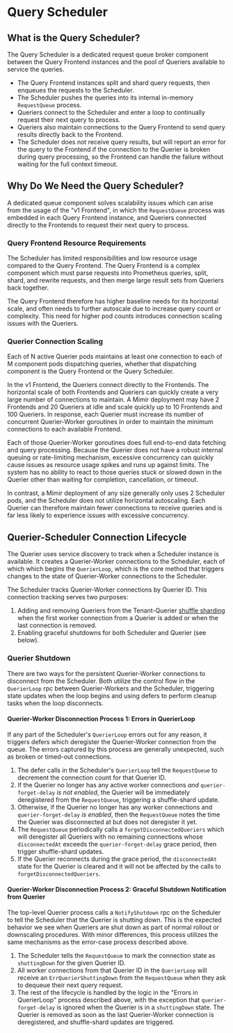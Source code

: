 # Query Scheduler

## What is the Query Scheduler?

The Query Scheduler is a dedicated request queue broker component between the Query Frontend instances
and the pool of Queriers available to service the queries.

- The Query Frontend instances split and shard query requests, then enqueues the requests to the Scheduler.
- The Scheduler pushes the queries into its internal in-memory `RequestQueue` process.
- Queriers connect to the Scheduler and enter a loop to continually request their next query to process.
- Queriers also maintain connections to the Query Frontend to send query results directly back to the Frontend.
- The Scheduler does not receive query results, but will report an error for the query
  to the Frontend if the connection to the Querier is broken during query processing,
  so the Frontend can handle the failure without waiting for the full context timeout.

## Why Do We Need the Query Scheduler?

A dedicated queue component solves scalability issues which can arise from the usage of the "v1 Frontend",
in which the `RequestQueue` process was embedded in each Query Frontend instance,
and Queriers connected directly to the Frontends to request their next query to process.

### Query Frontend Resource Requirements

The Scheduler has limited responsibilities and low resource usage compared to the Query Frontend.
The Query Frontend is a complex component which must parse requests into Prometheus queries,
split, shard, and rewrite requests, and then merge large result sets from Queriers back together.

The Query Frontend therefore has higher baseline needs for its horizontal scale,
and often needs to further autoscale due to increase query count or complexity.
This need for higher pod counts introduces connection scaling issues with the Queriers.

### Querier Connection Scaling

Each of N active Querier pods maintains at least one connection to each of M component pods dispatching queries,
whether that dispatching component is the Query Frontend or the Query Scheduler.

In the v1 Frontend, the Queriers connect directly to the Frontends.
The horizontal scale of both Frontends and Queriers can quickly create a very large number of connections to maintain.
A Mimir deployment may have 2 Frontends and 20 Queriers at idle and scale quickly up to 10 Frontends and 100 Queriers.
In response, each Querier must increase its number of concurrent Querier-Worker goroutines
in order to maintain the minimum connections to each available Frontend.

Each of those Querier-Worker goroutines does full end-to-end data fetching and query processing.
Because the Querier does not have a robust internal queuing or rate-limiting mechanism,
excessive concurrency can quickly cause issues as resource usage spikes and runs up against limits.
The system has no ability to react to those queries stuck or slowed down in the Querier
other than waiting for completion, cancellation, or timeout.

In contrast, a Mimir deployment of any size generally only uses 2 Scheduler pods,
and the Scheduler does not utilize horizontal autoscaling.
Each Querier can therefore maintain fewer connections to receive queries
and is far less likely to experience issues with excessive concurrency.

## Querier-Scheduler Connection Lifecycle

The Querier uses service discovery to track when a Scheduler instance is available.
It creates a Querier-Worker connections to the Scheduler, each of which which begins the `QuerierLoop`,
which is the core method that triggers changes to the state of Querier-Worker connections to the Scheduler.

The Scheduler tracks Querier-Worker connections by Querier ID.
This connection tracking serves two purposes:

1. Adding and removing Queriers from the Tenant-Querier [shuffle sharding](https://grafana.com/docs/mimir/latest/configure/configure-shuffle-sharding/#query-frontend-and-query-scheduler-shuffle-sharding)
   when the first worker connection from a Querier is added or when the last connection is removed.
1. Enabling graceful shutdowns for both Scheduler and Querier (see below).

### Querier Shutdown

There are two ways for the persistent Querier-Worker connections to disconnect from the Scheduler.
Both utilize the control flow in the `QuerierLoop` rpc between Querier-Workers and the Scheduler,
triggering state updates when the loop begins and using defers to perform cleanup tasks when the loop disconnects.

#### Querier-Worker Disconnection Process 1: Errors in QuerierLoop

If any part of the Scheduler's `QuerierLoop` errors out for any reason,
it triggers defers which deregister the Querier-Worker connection from the queue.
The errors captured by this process are generally unexpected, such as broken or timed-out connections.

1. The defer calls in the Scheduler's `QuerierLoop` tell the `RequestQueue`
   to decrement the connection count for that Querier ID.
1. If the Querier no longer has any active worker connections _and_ `querier-forget-delay` _is not enabled_,
   the Querier will be immediately deregistered from the `RequestQueue`, triggering a shuffle-shard update.
1. Otherwise, if the Querier no longer has any worker connections and `querier-forget-delay` _is enabled_,
   then the `RequestQueue` notes the time the Querier was disconnected at but does not deregister it yet.
1. The `RequestQueue` periodically calls a `forgetDisconnectedQueriers` which will deregister all Queriers
   with no remaining connections whose `disconnectedAt` exceeds the `querier-forget-delay` grace period,
   then trigger shuffle-shard updates.
1. If the Querier reconnects during the grace period, the `disconnectedAt` state for the Querier is cleared
and it will not be affected by the calls to `forgetDisconnectedQueriers`.

#### Querier-Worker Disconnection Process 2: Graceful Shutdown Notification from Querier

The top-level Querier process calls a `NotifyShutdown` rpc on the Scheduler to tell the Scheduler that the Querier is shutting down.
This is the expected behavior we see when Queriers are shut down as part of normal rollout or downscaling procedures.
With minor differences, this process utilizes the same mechanisms as the error-case process described above.

1. The Scheduler tells the `RequestQueue` to mark the connection state as `shuttingDown` for the given Querier ID.
1. All worker connections from that Querier ID in the `QuerierLoop` will receive an `ErrQuerierShuttingDown` from the `RequestQueue` when they ask to dequeue their next query request.
1. The rest of the lifecycle is handled by the logic in the "Errors in QuerierLoop" process described above,
   with the exception that `querier-forget-delay` is ignored when the Querier is in a `shuttingDown` state.
   The Querier is removed as soon as the last Querier-Worker connection is deregistered,
   and shuffle-shard updates are triggered.
